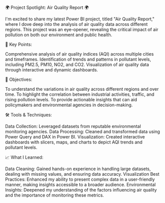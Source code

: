 🌍 Project Spotlight: Air Quality Report 🌍

I'm excited to share my latest Power BI project, titled "Air Quality Report," where I dove deep into the analysis of air quality data across different regions. This project was an eye-opener, revealing the critical impact of air pollution on both our environment and public health.

🔑 Key Points:

Comprehensive analysis of air quality indices (AQI) across multiple cities and timeframes.
Identification of trends and patterns in pollutant levels, including PM2.5, PM10, NO2, and CO2.
Visualization of air quality data through interactive and dynamic dashboards.

🎯 Objectives:

To understand the variations in air quality across different regions and over time.
To highlight the correlation between industrial activities, traffic, and rising pollution levels.
To provide actionable insights that can aid policymakers and environmental agencies in decision-making.

🛠️ Tools & Techniques:

Data Collection: Leveraged datasets from reputable environmental monitoring agencies.
Data Processing: Cleaned and transformed data using Power Query and DAX in Power BI.
Visualization: Created interactive dashboards with slicers, maps, and charts to depict AQI trends and pollutant levels.

📈 What I Learned:

Data Cleaning: Gained hands-on experience in handling large datasets, dealing with missing values, and ensuring data accuracy.
Visualization Best Practices: Enhanced my ability to present complex data in a user-friendly manner, making insights accessible to a broader audience.
Environmental Insights: Deepened my understanding of the factors influencing air quality and the importance of monitoring these metrics.
